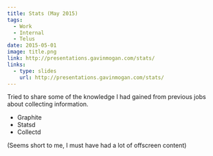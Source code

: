 ```yaml
---
title: Stats (May 2015)
tags:
  - Work
  - Internal
  - Telus
date: 2015-05-01
image: title.png
link: http://presentations.gavinmogan.com/stats/
links:
  - type: slides
    url: http://presentations.gavinmogan.com/stats/
---
```


Tried to share some of the knowledge I had gained from previous jobs about collecting information.

* Graphite
* Statsd
* Collectd

(Seems short to me, I must have had a lot of offscreen content)
